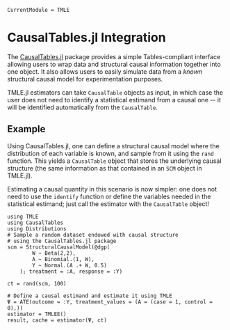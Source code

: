 ```@meta
CurrentModule = TMLE
```

# CausalTables.jl Integration

The [CausalTables.jl](https://salbalkus.github.io/CausalTables.jl/dev/) package provides a simple Tables-compliant interface allowing users to wrap data and structural causal information together into one object. It also allows users to easily simulate data from a *known* structural causal model for experimentation purposes.

TMLE.jl estimators can take `CausalTable` objects as input, in which case the user does not need to identify a statistical estimand from a causal one -- it will be identified automatically from the `CausalTable`. 

## Example

Using CausalTables.jl, one can define a structural causal model where the distribution of each variable is known, and sample from it using the `rand` function. This yields a `CausalTable` object that stores the underlying causal structure (the same information as that contained in an `SCM` object in TMLE.jl). 

Estimating a causal quantity in this scenario is now simpler: one does not need to use the `identify` function or define the variables needed in the statistical estimand; just call the estimator with the `CausalTable` object!


```@example scm
using TMLE
using CausalTables
using Distributions
# Sample a random dataset endowed with causal structure
# using the CausalTables.jl package
scm = StructuralCausalModel(@dgp(
        W ~ Beta(2,2),
        A ~ Binomial.(1, W),
        Y ~ Normal.(A .+ W, 0.5)
    ); treatment = :A, response = :Y)

ct = rand(scm, 100)

# Define a causal estimand and estimate it using TMLE
Ψ = ATE(outcome = :Y, treatment_values = (A = (case = 1, control = 0),))
estimator = TMLEE()
result, cache = estimator(Ψ, ct)
```

